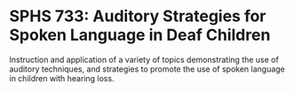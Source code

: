# SPHS 733: Auditory Strategies for Spoken Language in Deaf Children

Instruction and application of a variety of topics demonstrating the use of auditory techniques, and strategies to promote the use of spoken language in children with hearing loss.